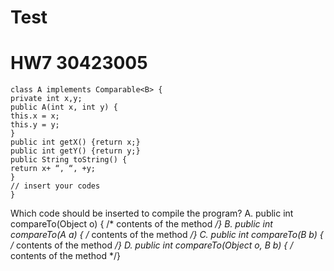 # Test 
# HW7 30423005 #

    class A implements Comparable<B> {
    private int x,y;
    public A(int x, int y) {
    this.x = x;
    this.y = y;
    }
    public int getX() {return x;}
    public int getY() {return y;}
    public String toString() {
    return x+ “, “, +y;
    }
    // insert your codes
    }

Which code should be inserted to compile the program?
A. public int compareTo(Object o) { /* contents of the method */}
B. public int compareTo(A a) { /* contents of the method */}
C. public int compareTo(B b) { /* contents of the method */}
D. public int compareTo(Object o, B b) { /* contents of the method */}



